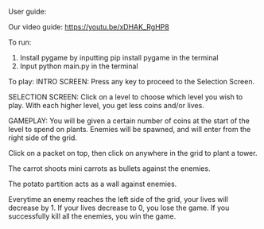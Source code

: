 User guide:

Our video guide: https://youtu.be/xDHAK_RgHP8

To run:
1. Install pygame by inputting pip install pygame in the terminal
2. Input python main.py in the terminal

To play:
INTRO SCREEN: Press any key to proceed to the Selection Screen.

SELECTION SCREEN: Click on a level to choose which level you wish to play. With each higher level, you get less coins and/or lives.

GAMEPLAY: You will be given a certain number of coins at the start of the level to spend on plants. Enemies will be spawned, and will enter from the right side of the grid. 

Click on a packet on top, then click on anywhere in the grid to plant a tower. 

The carrot shoots mini carrots as bullets against the enemies. 

The potato partition acts as a wall against enemies.

Everytime an enemy reaches the left side of the grid, your lives will decrease by 1. If your lives decrease to 0, you lose the game. If you successfully kill all the enemies, you win the game.


